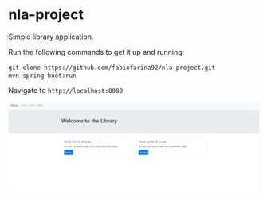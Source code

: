 # nla-project

Simple library application.

Run the following commands to get it up and running:
```shell script
git clone https://github.com/fabiofarina92/nla-project.git
mvn spring-boot:run
```

Navigate to `http://localhost:8080`

![picture of application](blob/app.png)